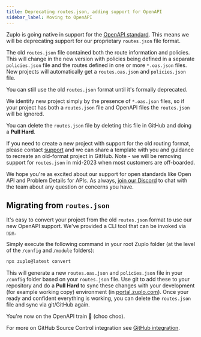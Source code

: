 ```yaml
---
title: Deprecating routes.json, adding support for OpenAPI
sidebar_label: Moving to OpenAPI
---
```


Zuplo is going native in support for the
[OpenAPI standard](https://www.openapis.org/). This means we will be deprecating
support for our proprietary `routes.json` file format.

The old `routes.json` file contained both the route information and policies.
This will change in the new version with policies being defined in a separate
`policies.json` file and the routes defined in one or more `*.oas.json` files.
New projects will automatically get a `routes.oas.json` and `policies.json`
file.

You can still use the old `routes.json` format until it's formally deprecated.

We identify new project simply by the presence of `*.oas.json` files, so if your
project has both a `routes.json` file and OpenAPI files the `routes.json` will
be ignored.

You can delete the `routes.json` file by deleting this file in GitHub and doing
a **Pull Hard**.

If you need to create a new project with support for the old routing format,
please contact [support](mailto:support@zuplo.com) and we can share a template
with you and guidance to recreate an old-format project in GitHub. Note - we
will be removing support for `routes.json` in mid-2023 when most customers are
off-boarded.

We hope you're as excited about our support for open standards like Open API and
Problem Details for APIs. As always,
[join our Discord](https://discord.zuplo.com) to chat with the team about any
question or concerns you have.

## Migrating from `routes.json`

It's easy to convert your project from the old `routes.json` format to use our
new OpenAPI support. We've provided a CLI tool that can be invoked via
[`npx`](https://www.npmjs.com/package/npx).

Simply execute the following command in your root Zuplo folder (at the level of
the `/config` and `/module` folders):

```bash
npx zuplo@latest convert
```

This will generate a new `routes.oas.json` and `policies.json` file in your
`/config` folder based on your `routes.json` file. Use git to add these to your
repository and do a **Pull Hard** to sync these changes with your development
(for example working copy) environment (in
[portal.zuplo.com](https://portal.zuplo.com)). Once your ready and confident
everything is working, you can delete the `routes.json` file and sync via
git/GitHub again.

You're now on the OpenAPI train 🚂 (choo choo).

For more on GitHub Source Control integration see
[GitHub integration](/docs/articles/source-control).
